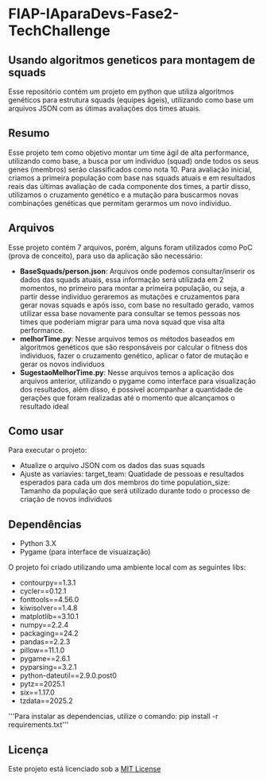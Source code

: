 # FIAP-IAparaDevs-Fase2-TechChallenge 
 
## Usando algoritmos geneticos para montagem de squads

Esse repositório contém um projeto em python que utiliza algoritmos genéticos para estrutura squads (equipes ágeis), utilizando como base um arquivos JSON com as útimas avaliações dos times atuais.

## Resumo
Esse projeto tem como objetivo montar um time ágil de alta performance, utilizando como base, a busca por um individuo (squad) onde todos os seus genes (membros) seráo classificados como nota 10. Para avaliação inicial, criamos a primeira população com base nas squads atuais e em resultados reais das últimas avaliação de cada componente dos times, a partir disso, utilizamos o cruzamento genético e a mutação para buscarmos novas combinações genéticas que permitam gerarmos um novo individuo.

## Arquivos
Esse projeto contém 7 arquivos, porém, alguns foram utilizados como PoC (prova de conceito), para uso da aplicação são necessário:

- **BaseSquads/person.json**: Arquivos onde podemos consultar/inserir os dados das squads atuais, essa informação será utilizada em 2 momentos, no primeiro para montar a primeira população, ou seja, a partir desse individuo geraremos as mutações e cruzamentos para gerar novas squads e após isso, com base no resultado gerado, vamos utilizar essa base novamente para consultar se temos pessoas nos times que poderiam migrar para uma nova squad que visa alta performance.
- **melhorTime.py**: Nesse arquivos temos os métodos baseados em algoritmos genéticos que são responsáveis por calcular o fitness dos individuos, fazer o cruzamento genético, aplicar o fator de mutação e gerar os novos individuos
- **SugestaoMelhorTime.py**: Nesse arquivos temos a aplicação dos arquivos anterior, utilizando o pygame como interface para visualização dos resultados, além disso, é possivel acompanhar a quantidade de gerações que foram realizadas até o momento que alcançamos o resultado ideal

## Como usar

Para executar o projeto: 
- Atualize o arquivo JSON com os dados das suas squads
- Ajuste as variavies:
    target_team: Quatidade de pessoas e resultados esperados para cada um dos membros do time
    population_size: Tamanho da população que será utilizado durante todo o processo de criação de novos individuos



## Dependências

- Python 3.X
- Pygame (para interface de visuaização)

O projeto foi criado utilizando uma ambiente local com as seguintes libs:

- contourpy==1.3.1
- cycler==0.12.1
- fonttools==4.56.0
- kiwisolver==1.4.8
- matplotlib==3.10.1
- numpy==2.2.4
- packaging==24.2
- pandas==2.2.3
- pillow==11.1.0
- pygame==2.6.1
- pyparsing==3.2.1
- python-dateutil==2.9.0.post0
- pytz==2025.1
- six==1.17.0
- tzdata==2025.2

'''Para instalar as dependencias, utilize o comando: pip install -r requirements.txt'''

## Licença

Este projeto está licenciado sob a [MIT License](LICENSE)
